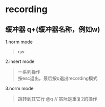 # recording 

## 缓冲器 q+(缓冲器名称，例如w)  

1.norm mode 
> qw 
    
2.insert mode 
> 一系列操作  
按esc退出。最后按q退出recording模式
    
3.norm mode 
> 跳转到其它行 
@q // 实际是重复2的操作